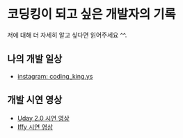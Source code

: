 # 코딩킹이 되고 싶은 개발자의 기록
저에 대해 더 자세히 알고 싶다면 읽어주세요 ^^.

## 나의 개발 일상
- [instagram: coding_king.ys](https://www.instagram.com/coding_king.ys/)

## 개발 시연 영상
- [Uday 2.0 시연 영상](https://www.instagram.com/p/CFPw__xj2db/?utm_source=ig_web_copy_link)
- [Iffy 시연 영상](https://projectintheclass.github.io/Iffy-iOSApplication/)
